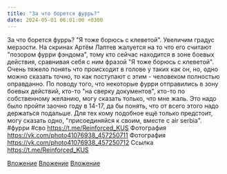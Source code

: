 ```yaml
---
title: "За что борется фуррь?"
date: 2024-05-01 06:01:00 +0300
---
```


За что борется фуррь?
"Я тоже борюсь с клеветой". Увеличим градус мерзости.
На скринах Артём Лаптев жалуется на то что его считают "позором фурри фэндома", тому кто сейчас находится в зоне боевых действия, сравнивая себя с ним фразой "Я тоже борюсь с клеветой".
Очень тяжело понять что происходит в голове у таких как он, но, одно можно сказать точно, то как поступают с этим - человеком полностью оправданно.
По поводу того, что некоторые фурри отправились в зону боевых действий, кто-то "на сверку документов", кто-то по собственному желанию, могу сказать только, что мне жаль. Это надо было пройти заочно году в 14-17, да бы понять, что от всего этого надо держаться подальше.
Для тех кому подобное ещё только предстоит, могу сказать одно, "присоединяйся к своим, вместе с air serbia".
#фурри #сво
https://t.me/Reinforced_KUS
Фотография
<a class="vk-attach" href="https://vk.com/photo41076938_457250711">https://vk.com/photo41076938_457250711</a>
Фотография
<a class="vk-attach" href="https://vk.com/photo41076938_457250712">https://vk.com/photo41076938_457250712</a>
Ссылка
https://t.me/Reinforced_KUS

<a class="vk-attach" href="https://vk.com/photo41076938_457250711">Вложение</a>
<a class="vk-attach" href="https://vk.com/photo41076938_457250712">Вложение</a>
[Вложение](https://t.me/Reinforced_KUS)
